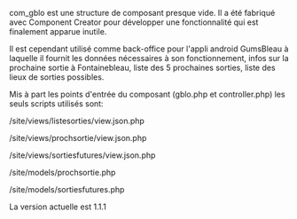 com_gblo est une structure de composant presque vide. Il a été fabriqué avec Component Creator pour développer une fonctionnalité qui est finalement apparue inutile.

Il est cependant utilisé comme back-office pour l'appli android GumsBleau à laquelle il fournit les données nécessaires à son fonctionnement, infos sur la prochaine sortie à Fontainebleau, liste des 5 prochaines sorties, liste des lieux de sorties possibles.

Mis à part les points d'entrée du composant (gblo.php et controller.php) les seuls scripts utilisés sont:

/site/views/listesorties/view.json.php

/site/views/prochsortie/view.json.php

/site/views/sortiesfutures/view.json.php

/site/models/prochsortie.php

/site/models/sortiesfutures.php


La version actuelle est 1.1.1
